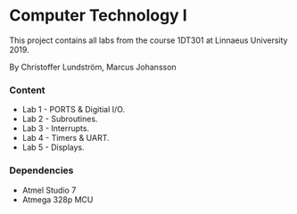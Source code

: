 # Computer Technology I

This project contains all labs from the course 1DT301 at Linnaeus University 2019.

By Christoffer Lundström, Marcus Johansson

### Content

* Lab 1 - PORTS & Digitial I/O.
* Lab 2 - Subroutines.
* Lab 3 - Interrupts.
* Lab 4 - Timers & UART.
* Lab 5 - Displays.

### Dependencies

* Atmel Studio 7
* Atmega 328p MCU